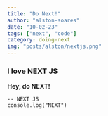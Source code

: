 ```yaml
---
title: "Do Next!"
author: "alston-soares"
date: "10-02-23"
tags: ["next", "code"]
category: doing-next
img: "posts/alston/nextjs.png"
---
```


### I love NEXT JS

**Hey, do NEXT!**

```
-- NEXT JS
console.log("NEXT")
```